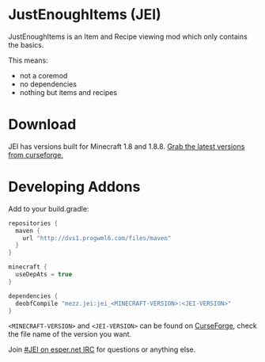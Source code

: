 JustEnoughItems (JEI)
===============
JustEnoughItems is an Item and Recipe viewing mod which only contains the basics.

This means:
 * not a coremod
 * no dependencies
 * nothing but items and recipes

Download
===============
JEI has versions built for Minecraft 1.8 and 1.8.8.
[Grab the latest versions from curseforge.](http://minecraft.curseforge.com/projects/just-enough-items-jei/files)

Developing Addons
===============
Add to your build.gradle:
```gradle
repositories {
  maven {
    url "http://dvs1.progwml6.com/files/maven"
  }
}

minecraft {
  useDepAts = true
}

dependencies {
  deobfCompile "mezz.jei:jei_<MINECRAFT-VERSION>:<JEI-VERSION>"
}
```

`<MINECRAFT-VERSION>` and `<JEI-VERSION>` can be found on [CurseForge](http://minecraft.curseforge.com/projects/just-enough-items-jei/files), check the file name of the version you want.

Join [#JEI on esper.net IRC](http://webchat.esper.net/?nick=JEIGithub...&channels=JEI&prompt=1) for questions or anything else.
